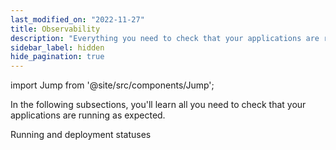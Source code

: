 ```yaml
---
last_modified_on: "2022-11-27"
title: Observability
description: "Everything you need to check that your applications are running as expected."
sidebar_label: hidden
hide_pagination: true
---
```


import Jump from '@site/src/components/Jump';

In the following subsections, you'll learn all you need to check that your applications are running as expected.

<Jump to="/docs/using-qovery/observability/running-and-deployment-statuses/">Running and deployment statuses</Jump>



